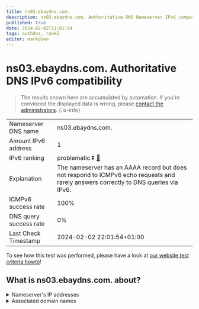 ```yaml
---
title: ns03.ebaydns.com.
description: ns03.ebaydns.com. Authoritative DNS Nameserver IPv6 compatibility
published: true
date: 2024-02-02T21:01:54
tags: authdns, rank5
editor: markdown
---
```


# ns03.ebaydns.com. Authoritative DNS IPv6 compatibility

> The results shown here are accumulated by automation. If you're convinced the displayed data is wrong, please [contact the administrators](/howto/chat). 
{.is-info}




|   |   |
| - | - |
| Nameserver DNS name | ns03.ebaydns.com.
| Amount IPv6 address | 1
| IPv6 ranking | problematic :arrow_double_down: [🔗](/howto/ranking) |
| Explanation | The nameserver has an AAAA record but does not respond to ICMPv6 echo requests and rarely answers correctly to DNS queries via IPv6. |
| ICMPv6 success rate | 100%|
| DNS query success rate | 0% |
| Last Check Timestamp | 2024-02-02 22:01:54+01:00 |

To see how this test was performed, please have a look at [our website test criteria howto](/howto/testcriteria/authdns)!


## What is ns03.ebaydns.com. about?




<details>
<summary>Nameserver's IP addresses</summary>

2607:f740:e642:8::1

</details>



<details>
<summary>Associated domain names</summary>

www.ebay.com

</details>
